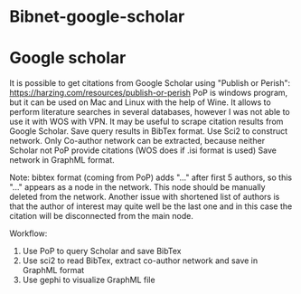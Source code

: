 # Bibnet-google-scholar


# Google scholar
It is possible to get citations from Google Scholar using "Publish or Perish":
https://harzing.com/resources/publish-or-perish
PoP is windows program, but it can be used on Mac and Linux with the help of Wine.
It allows to perform literature searches in several databases, however I was not able to use it with WOS with VPN.
It may be useful to scrape citation results from Google Scholar.
Save query results in BibTex format.
Use Sci2 to construct network. Only Co-author network can be extracted, because neither Scholar not PoP provide citations (WOS does if .isi format is used)
Save network in GraphML format.

Note: bibtex format (coming from PoP) adds "..." after first 5 authors, so this "..." appears as a node in the network. This node should be manually deleted from the network. Another issue with shortened list of authors is that the author of interest may quite well be the last one and in this case the citation will be disconnected from the main node.  

Workflow:
1. Use PoP to query Scholar and save BibTex
2. Use sci2 to read BibTex, extract co-author network and save in GraphML format
3. Use gephi to visualize GraphML file
